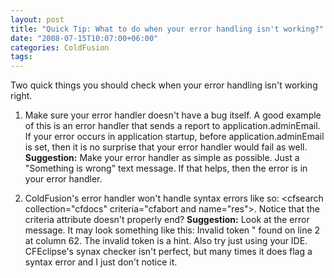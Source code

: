 ```yaml
---
layout: post
title: "Quick Tip: What to do when your error handling isn't working?"
date: "2008-07-15T10:07:00+06:00"
categories: ColdFusion 
tags: 
---
```


Two quick things you should check when your error handling isn't working right.

1) Make sure your error handler doesn't have a bug itself. A good example of this is an error handler that sends a report to application.adminEmail. If your error occurs in application startup, before application.adminEmail is set, then it is no surprise that your error handler would fail as well. <b>Suggestion:</b> Make your error handler as simple as possible. Just a "Something is wrong" text message. If that helps, then the error is in your error handler.

2) ColdFusion's error handler won't handle syntax errors like so: &lt;cfsearch collection="cfdocs" criteria="cfabort and name="res"&gt;. Notice that the criteria attribute doesn't properly end? <b>Suggestion:</b> Look at the error message. It may look something like this: Invalid token " found on line 2 at column 62. The invalid token is a hint. Also try just using your IDE. CFEclipse's synax checker isn't perfect, but many times it does flag a syntax error and I just don't notice it.